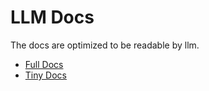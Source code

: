 # LLM Docs

The docs are optimized to be readable by llm.

- [Full Docs](./llm.txt)
- [Tiny Docs](./llm-tiny.txt)

